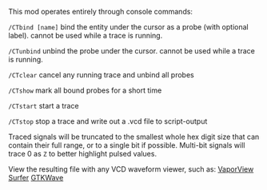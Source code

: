 This mod operates entirely through console commands:

`/CTbind [name]` bind the entity under the cursor as a probe (with optional label). cannot be used while a trace is running.

`/CTunbind` unbind the probe under the cursor. cannot be used while a trace is running.

`/CTclear` cancel any running trace and unbind all probes

`/CTshow` mark all bound probes for a short time

`/CTstart` start a trace

`/CTstop` stop a trace and write out a .vcd file to script-output

Traced signals will be truncated to the smallest whole hex digit size that can contain their full range, or to a single bit if possible. Multi-bit signals will trace 0 as `Z` to better highlight pulsed values.

View the resulting file with any VCD waveform viewer, such as: [VaporView](https://github.com/Lramseyer/vaporview) [Surfer](https://surfer-project.org/) [GTKWave](https://gtkwave.sourceforge.net/)
